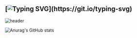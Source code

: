 ## [![Typing SVG](https://readme-typing-svg.demolab.com?font=Fira+Code&pause=1000&color=BE76F7&center=true&width=435&lines=Hi!!+Welcome+to+Yoons+home!)](https://git.io/typing-svg)

![header](https://capsule-render.vercel.app/api?type=Venom&color=auto&height=300&section=header&text=Please%0Agive%0Ame%0Aideas%0Afor%0Amy%0Aprofile%20design&fontSize=75)

![Anurag's GitHub stats](https://github-readme-stats.vercel.app/api?username=Yoon0221&show_icons=true&theme=radical)

